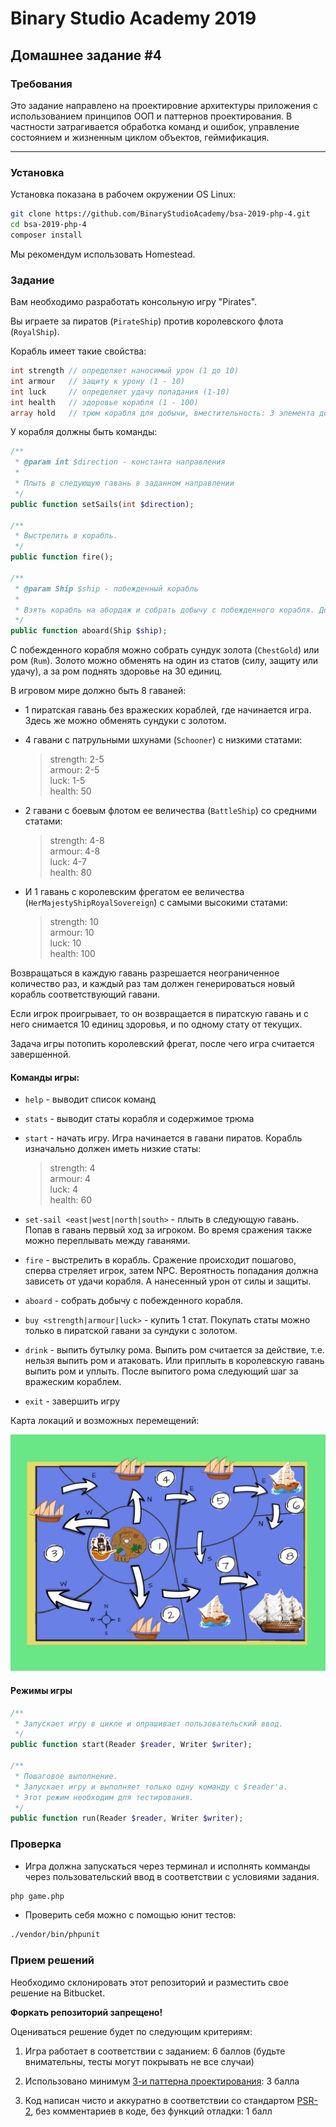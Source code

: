 # Binary Studio Academy 2019

## Домашнее задание #4

### Требования

Это задание направлено на проектировние архитектуры приложения с использованием принципов ООП и паттернов проектирования. В частности затрагивается обработка команд и ошибок, управление состоянием и жизненным циклом объектов, геймификация.

***

### Установка

Установка показана в рабочем окружении OS Linux:

```bash
git clone https://github.com/BinaryStudioAcademy/bsa-2019-php-4.git
cd bsa-2019-php-4
composer install
```
Мы рекомендум использовать Homestead.

### Задание
Вам необходимо разработать консольную игру "Pirates". 

Вы играете за пиратов (`PirateShip`) против королевского флота (`RoyalShip`).

Корабль имеет такие свойства:

```php
int strength // определяет наносимый урон (1 до 10)
int armour   // защиту к урону (1 - 10)
int luck     // определяет удачу попадания (1-10)
int health   // здоровье корабля (1 - 100)
array hold   // трюм корабля для добычи, вместительность: 3 элемента добычи.
```

У корабля должны быть команды:

```php
/**
 * @param int $direction - константа направления
 * 
 * Плыть в следующую гавань в заданном направлении
 */
public function setSails(int $direction);

/**
 * Выстрелить в корабль.
 */
public function fire();

/**
 * @param Ship $ship - побежденный корабль
 * 
 * Взять корабль на абордаж и собрать добычу с побежденного корабля. Добыча складывается в трюм корабля
 */
public function aboard(Ship $ship);
```

С побежденного корабля можно собрать сундук золота (`ChestGold`) или ром (`Rum`). Золото можно обменять на один из статов (силу, защиту или удачу), а за ром поднять здоровье на 30 единиц.

В игровом мире должно быть 8 гаваней:

- 1 пиратская гавань без вражеских кораблей, где начинается игра. Здесь же можно обменять сундуки с золотом.

- 4 гавани с патрульными шхунами (`Schooner`) с низкими статами:
    > strength: 2-5 \
    > armour: 2-5 \
    > luck: 1-5 \
    > health: 50

- 2 гавани с боевым флотом ее величества (`BattleShip`) со средними статами:
    > strength: 4-8 \
    > armour: 4-8 \
    > luck: 4-7 \
    > health: 80

- И 1 гавань с королевским фрегатом ее величества (`HerMajestyShipRoyalSovereign`) с самыми высокими статами:
    > strength: 10 \
    > armour: 10 \
    > luck: 10 \
    > health: 100

Возвращаться в каждую гавань разрешается неограниченное количество раз, и каждый раз там должен генерироваться новый корабль соответствующий гавани.

Если игрок проигрывает, то он возвращается в пиратскую гавань и с него снимается 10 единиц здоровья, и по одному стату от текущих.

Задача игры потопить королевский фрегат, после чего игра считается завершенной.

#### Команды игры:

- `help` - выводит список команд

- `stats` - выводит статы корабля и содержимое трюма

- `start` - начать игру. Игра начинается в гавани пиратов. Корабль изначально должен иметь низкие статы:

    > strength: 4 \
    > armour: 4 \
    > luck: 4 \
    > health: 60

- `set-sail <east|west|north|south>` - плыть в следующую гавань. Попав в гавань первый ход за игроком. Во время сражения также можно переплывать между гаванями.

- `fire` - выстрелить в корабль. Сражение происходит пошагово, сперва стреляет игрок, затем NPC. Вероятность попадания должна зависеть от удачи корабля. А нанесенный урон от силы и защиты.

- `aboard` - собрать добычу с побежденного корабля. 

- `buy <strength|armour|luck>` - купить 1 стат. Покупать статы можно только в пиратской гавани за сундуки с золотом.

- `drink` - выпить бутылку рома. Выпить ром считается за действие, т.е. нельзя выпить ром и атаковать. Или приплыть в королевскую гавань выпить ром и уплыть. После выпитого рома следующий шаг за вражеским кораблем.

- `exit` - завершить игру

Карта локаций и возможных перемещений:

![map](Map.png)

#### Режимы игры

```php
/**
 * Запускает игру в цикле и опрашивает пользовательский ввод.
 */
public function start(Reader $reader, Writer $writer);

/**
 * Пошаговое выполнение.
 * Запускает игру и выполняет только одну команду с $reader'a.
 * Этот режим необходим для тестирования.
 */
public function run(Reader $reader, Writer $writer);
```

### Проверка

- Игра должна запускаться через терминал и исполнять комманды через пользовательский ввод в соответствии с условиями задания.

```bash
php game.php
```

- Проверить себя можно с помощью юнит тестов:

```bash
./vendor/bin/phpunit
```

### Прием решений

Необходимо склонировать этот репозиторий и разместить свое решение на Bitbucket.

__Форкать репозиторий запрещено!__

Оцениваться решение будет по следующим критериям:

1) Игра работает в соответствии с заданием: 6 баллов (будьте внимательны, тесты могут покрывать не все случаи)

2) Использовано минимум [3-и паттерна проектирования](https://designpatternsphp.readthedocs.io/en/latest/): 3 балла

3) Код написан чисто и аккуратно в соответствии со стандартом [PSR-2](https://www.php-fig.org/psr/psr-2/), без комментариев в коде, без функций отладки: 1 балл

